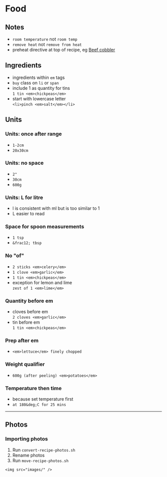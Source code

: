 # Food

## Notes
- `room temperature` not `room temp`
- `remove heat` not `remove from heat`
- preheat directive at top of recipe, eg [Beef cobbler](beef-cobbler.html)</a>

## Ingredients
- ingredients within `em` tags
- `buy` class on `li` or `span`
- include 1 as quantity for tins  
  `1 tin <em>chickpeas</em>`
- start with lowercase letter  
  `<li>pinch <em>salt</em></li>`

## Units

### Units: once after range
- `1-2cm`
- `20x30cm`

### Units: no space
- `2"`
- `30cm`
- `600g`

### Units: L for litre
- l is consistent with ml but is too similar to 1
- L easier to read

### Space for spoon measurements
- `1 tsp`
- `&frac12; tbsp`

### No "of"
- `2 sticks <em>celery</em>`
- `1 clove <em>garlic</em>`
- `1 tin <em>chickpeas</em>`
- exception for lemon and lime  
  `zest of 1 <em>lime</em>`

### Quantity before em
- cloves before em  
  `2 cloves <em>garlic</em>`
- tin before em  
  `1 tin <em>chickpeas</em>`

### Prep after em  
- `<em>lettuce</em> finely chopped`

### Weight qualifier
- `600g (after peeling) <em>potatoes</em>`

### Temperature then time
- because set temperature first
- `at 180&deg;C for 25 mins`

---

## Photos

### Importing photos
1. Run `convert-recipe-photos.sh`
2. Rename photos
3. Run `move-recipe-photos.sh`
```
<img src="images/" />
```
